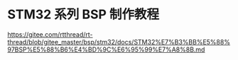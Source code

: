 # STM32 系列 BSP 制作教程
https://gitee.com/rtthread/rt-thread/blob/gitee_master/bsp/stm32/docs/STM32%E7%B3%BB%E5%88%97BSP%E5%88%B6%E4%BD%9C%E6%95%99%E7%A8%8B.md

